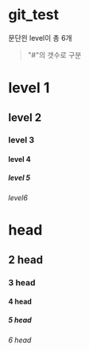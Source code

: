 # git_test

문단읜 level이 총 6개 
 > "#"의 갯수로 구분

 # level 1
 ## level 2

 ### level 3

 #### level 4
 ##### level 5
 ###### level6 

# head
## 2 head
### 3 head
#### 4 head
##### 5 head
###### 6 head
